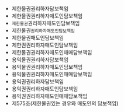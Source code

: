 - 제한물권권리하자담보책임
- 제한물권권리하자매도인담보책임
- `제한물권`권리하자매도인담보책임
- 제한물권`권리하자매도인담보책임`
- 제한물권매도인담보책임
- 제한권권리하자매도인담보책임
- 제한물권권리하자매도인매매담보책임
- 용익물권권리하자담보책임
- 용익물권권리하자매도인담보책임
- 용익물권권리하자매도인매매담보책임
- 용익권권리하자담보책임
- 용익권권리하자매도인담보책임
- 용익권권리하자매도인매매담보책임
- 제575조(제한물권있는 경우와 매도인의 담보책임)
